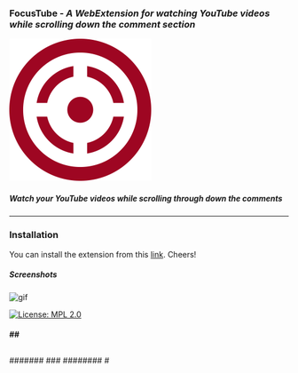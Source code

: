 ### **FocusTube** - *A WebExtension for watching YouTube videos while scrolling down the comment section*
![logo](https://github.com/TheAdnan/focustube/blob/master/icons/focustube-48.png) 
##### Watch your YouTube videos while scrolling through down the comments
___
### Installation
You can install the extension from this [link](https://addons.mozilla.org/en-US/firefox/addon/focus-tube/). Cheers!

##### Screenshots
![gif](https://i.imgur.com/HVInwzZ.gif)

[![License: MPL 2.0](https://img.shields.io/badge/License-MPL%202.0-brightgreen.svg)](https://opensource.org/licenses/MPL-2.0)

####  ##   ##
###  #########
##  ###########
##  ###########
###  #########
####  #######
#####  #####
####### ###
######## #
